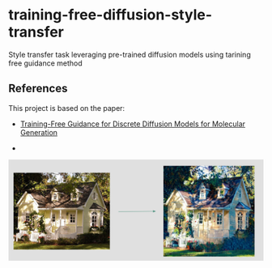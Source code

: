 # training-free-diffusion-style-transfer
Style transfer task leveraging pre-trained diffusion models using tarining free guidance method

## References
This project is based on the paper:
- [Training-Free Guidance for Discrete Diffusion Models for Molecular Generation](https://arxiv.org/abs/2409.15761)

- 
![Example of Input->Output to be in van gogh style](training-free-diffusion-style-transfer.png)
